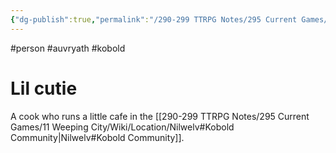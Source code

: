 ```yaml
---
{"dg-publish":true,"permalink":"/290-299 TTRPG Notes/295 Current Games/11 Weeping City/Wiki/Person/Bet/"}
---
```



#person #auvryath #kobold

# Lil cutie

A cook who runs a little cafe in the [[290-299 TTRPG Notes/295 Current Games/11 Weeping City/Wiki/Location/Nilwelv#Kobold Community\|Nilwelv#Kobold Community]].